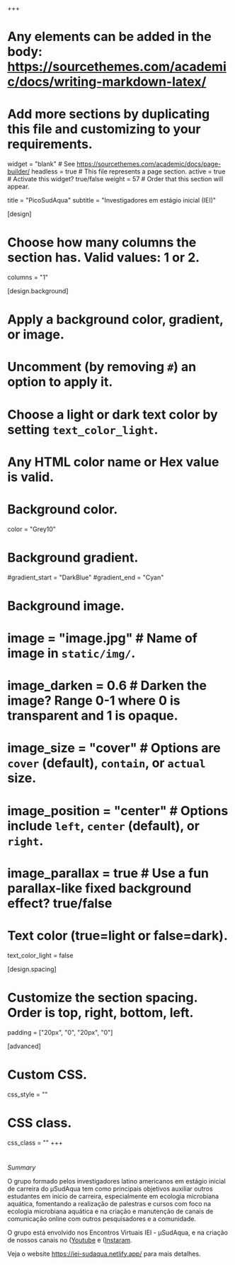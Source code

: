 +++
# Any elements can be added in the body: https://sourcethemes.com/academic/docs/writing-markdown-latex/
# Add more sections by duplicating this file and customizing to your requirements.

widget = "blank"  # See https://sourcethemes.com/academic/docs/page-builder/
headless = true  # This file represents a page section.
active = true  # Activate this widget? true/false
weight = 57 # Order that this section will appear.


title = "PicoSudAqua"
subtitle = "Investigadores em estágio inicial (IEI)"

[design]
  # Choose how many columns the section has. Valid values: 1 or 2.
  columns = "1"

[design.background]
  # Apply a background color, gradient, or image.
  #   Uncomment (by removing `#`) an option to apply it.
  #   Choose a light or dark text color by setting `text_color_light`.
  #   Any HTML color name or Hex value is valid.

  # Background color.
   color = "Grey10"
  
  # Background gradient.
  #gradient_start = "DarkBlue"
  #gradient_end = "Cyan"
  
  # Background image.
  # image = "image.jpg"  # Name of image in `static/img/`.
  # image_darken = 0.6  # Darken the image? Range 0-1 where 0 is transparent and 1 is opaque.
  # image_size = "cover"  #  Options are `cover` (default), `contain`, or `actual` size.
  # image_position = "center"  # Options include `left`, `center` (default), or `right`.
  # image_parallax = true  # Use a fun parallax-like fixed background effect? true/false
  
  # Text color (true=light or false=dark).
  text_color_light = false

[design.spacing]
  # Customize the section spacing. Order is top, right, bottom, left.
  padding = ["20px", "0", "20px", "0"]

[advanced]
 # Custom CSS. 
 css_style = ""
 
 # CSS class.
 css_class = ""
+++
#

*Summary*

O grupo formado pelos investigadores latino americanos em estágio inicial de carreira do µSudAqua tem como principais objetivos auxiliar outros estudantes em inicio de carreira, especialmente em ecologia microbiana aquática, fomentando a realização de palestras e cursos com foco na ecologia microbiana aquática e na criação e manutenção de canais de comunicação online com outros pesquisadores e a comunidade.

O grupo está envolvido nos Encontros Virtuais IEI - µSudAqua, e na criação de nossos canais no ([Youtube]( https://www.youtube.com/channel/UC9fbpMSqVo-ev5npXWlmkRQ) e  ([Instaram]( https://www.instagram.com/microsudaqua/).

Veja o website https://iei-sudaqua.netlify.app/ para mais detalhes.